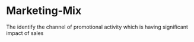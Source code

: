 # Marketing-Mix
The identify the channel of promotional activity   which is having significant impact of  sales 
